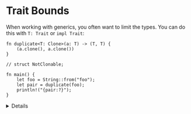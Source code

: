 # Trait Bounds

When working with generics, you often want to limit the types. You can do this
with `T: Trait` or `impl Trait`:

```rust,editable
fn duplicate<T: Clone>(a: T) -> (T, T) {
    (a.clone(), a.clone())
}

// struct NotClonable;

fn main() {
    let foo = String::from("foo");
    let pair = duplicate(foo);
    println!("{pair:?}");
}
```

<details>

Show a `where` clause, students will encounter it when reading code.
    
```rust,ignore
fn duplicate<T>(a: T) -> (T, T)
where
    T: Clone,
{
    (a.clone(), a.clone())
}
```

* It declutters the function signature if you have many parameters.
* It has additional features making it more powerful.
    * If someone asks, the extra feature is that the type on the left of ":" can be arbitrary, like `Option<T>`.
    
</details>

